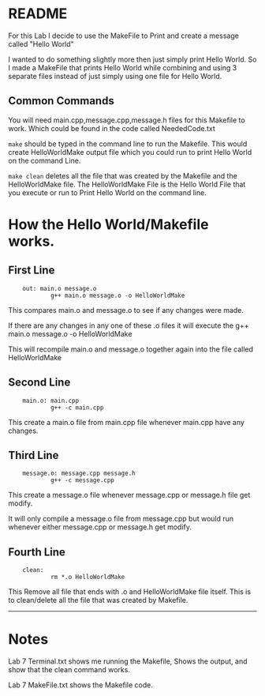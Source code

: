 # README
For this Lab I decide to use the MakeFile to Print and create a message called "Hello World"

I wanted to do something slightly more then just simply print Hello World. So I made a MakeFile that prints Hello World while combining and using 3 separate files instead of just simply using one file for Hello World.


## Common Commands

You will need main.cpp,message.cpp,message.h files for this Makefile to work. Which could be found in the code called NeededCode.txt

`make` should be typed in the command line to run the Makefile. This would create HelloWorldMake output file which you could run to print Hello World on the command Line.

`make clean` deletes all the file that was created by the Makefile and the HelloWorldMake file. The HelloWorldMake File is the Hello World File that you execute or run to Print Hello World on the command line.

# How the Hello World/Makefile works.

## First Line
        out: main.o message.o 
                g++ main.o message.o -o HelloWorldMake
        
This compares main.o and message.o to see if any changes were made.

If there are any changes in any one of these .o files it will execute the g++ main.o message.o -o HelloWorldMake

This will recompile main.o and message.o together again into the file called HelloWorldMake

## Second Line
        main.o: main.cpp 
                g++ -c main.cpp
  
This create a main.o file from main.cpp file whenever main.cpp have any changes.

## Third Line
        message.o: message.cpp message.h 
                g++ -c message.cpp
                
This create a message.o file whenever message.cpp or message.h file get modify.

It will only compile a message.o file from message.cpp but would run whenever either message.cpp or message.h get modify.

## Fourth Line
        clean: 
                rm *.o HelloWorldMake

This Remove all file that ends with .o and HelloWorldMake file itself. This is to clean/delete all the file that was created by Makefile.

---

# Notes
Lab 7 Terminal.txt shows me running the Makefile, Shows the output, and show that the clean command works.

Lab 7 MakeFile.txt shows the Makefile code.

